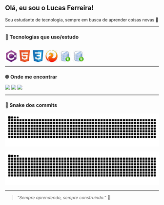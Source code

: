 ## Olá, eu sou o Lucas Ferreira!

Sou estudante de tecnologia, sempre em busca de aprender coisas novas 🚀  

---

### 🚀 Tecnologias que uso/estudo
<div style="display: inline_block"><br>
  <!-- C# -->
  <img align="center" alt="Lucas-Csharp" height="40" width="40" src="https://raw.githubusercontent.com/devicons/devicon/master/icons/csharp/csharp-original.svg">
  
  <!-- HTML -->
  <img align="center" alt="Lucas-HTML" height="40" width="40" src="https://raw.githubusercontent.com/devicons/devicon/master/icons/html5/html5-original.svg">
  
  <!-- CSS -->
  <img align="center" alt="Lucas-CSS" height="40" width="40" src="https://raw.githubusercontent.com/devicons/devicon/master/icons/css3/css3-original.svg">
  
  <!-- Firebird -->
  <img align="center" alt="Lucas-Firebird" height="40" width="40" src="https://raw.githubusercontent.com/ferreira-luc4s/ferreira-luc4s/main/assets/firebird_logo.png">
  
  <!-- SQL Server -->
  <img align="center" alt="Lucas-sqlserver" height="40" width="40" src="https://raw.githubusercontent.com/ferreira-luc4s/ferreira-luc4s/main/assets/sqlserver.png">
  
  <!-- Oracle -->
  <img align="center" alt="Lucas-oracle" height="40" width="40" src="https://raw.githubusercontent.com/ferreira-luc4s/ferreira-luc4s/main/assets/oracle.png">
</div>

---

### 🌐 Onde me encontrar
<div> 
  <a href="https://www.instagram.com/euu_lucc4s/" target="_blank"><img src="https://img.shields.io/badge/-Instagram-%23E4405F?style=for-the-badge&logo=instagram&logoColor=white"></a>
  <a href="mailto:lucas09.lf30@gmail.com"><img src="https://img.shields.io/badge/-Gmail-%23333?style=for-the-badge&logo=gmail&logoColor=white"></a>
  <a href="https://www.linkedin.com/in/ferreira-luc4s" target="_blank"><img src="https://img.shields.io/badge/-LinkedIn-%230077B5?style=for-the-badge&logo=linkedin&logoColor=white"></a> 
</div>

---

### 🐍 Snake dos commits
<!-- Snake escura (dark mode) -->
![Snake animation dark](https://raw.githubusercontent.com/ferreira-luc4s/ferreira-luc4s/output/github-contribution-grid-snake-dark.svg#gh-dark-mode-only)

<!-- Snake clara (light mode) -->
![Snake animation light](https://raw.githubusercontent.com/ferreira-luc4s/ferreira-luc4s/output/github-contribution-grid-snake.svg#gh-light-mode-only)

---

> _"Sempre aprendendo, sempre construindo."_ 🚀
